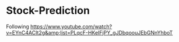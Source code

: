 # Stock-Prediction
Following https://www.youtube.com/watch?v=EYnC4ACIt2g&amp;list=PLqcF-HKeIFjPY_gJDbqoouJEbGNnYhboT

